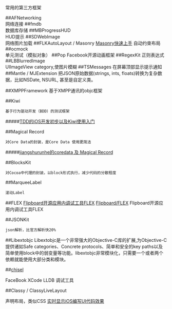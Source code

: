 常用的第三方框架

<!-- create time: 2014-11-27 00:19:03  -->

##AFNetworking  
    网络连接
##fmdb     
    数据库存储
##MBProgressHUD  
    HUD提示
##SDWebImage  
    网络图片加载
##FLKAutoLayout     /   Masonry
[Masonry快速上手](http://adad184.com/2014/09/28/use-masonry-to-quick-solve-autolayout/)
    自动约束布局
##ocmock   
    单元测试（模拟对象）
##Pop 
    Facebook开源动画框架
##RegexKit 
    正则表达式
##LBBlurredImage  
    UIImageView category,使图片模糊
##TSMessages 
    在屏幕顶部显示提示通知
##Mantle     /  MJExtension
    把JSON原始数据(strings, ints, floats)转换为复杂数据，比如NSDate, NSURL, 甚至是自定义类。

##XMPPFramework
	基于XMPP通讯的objc框架

##Kiwi

	基于行为驱动开发（BDD）的测试框架
#####[TDD的iOS开发初步以及Kiwi使用入门](http://ios.jobbole.com/60360/)


##Magical Record

	对Core Data的封装，是Core Data 使用更简洁
#####[jiangshurunhe的coredata 及 Magical Record](http://blog.csdn.net/jiangshurunhe/article/details/10304309)

##BlocksKit

	对Cocoa中代理的封装，以block形式执行，减少代码的分散程度
	
##MarqueeLabel

	滚动Label
	
##FLEX
[Flipboard开源应用内调试工具FLEX](http://www.cocoachina.com/industry/20140728/9259.html)
[Flipboard/FLEX](https://github.com/Flipboard/FLEX)
	Flipboard开源应用内调试工具FLEX
	
	
##JSONKit

	json解析，比官方解析快20%
	
##Libextobjc
Libextobjc是一个非常强大的Objective-C库的扩展,为Objective-C提供诸如Safe categories、Concrete protocols、简单和安全的key paths以及简单使用block中的弱变量等功能。libextobjc非常模块化，只需要一个或者两个依赖就能使用大部分类和模块。

##[chisel](https://github.com/facebook/chisel)

FaceBook XCode LLDB 调试工具

##Classy / ClassyLiveLayout

声明布局，类似CSS
[实时显示iOS编写UI代码效果](http://ios.jobbole.com/81924/)